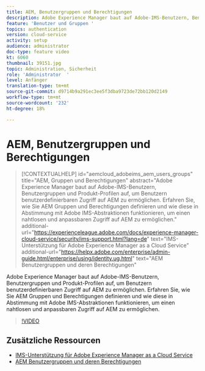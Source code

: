 ```yaml
---
title: AEM, Benutzergruppen und Berechtigungen
description: Adobe Experience Manager baut auf Adobe-IMS-Benutzern, Benutzergruppen und Produkt-Profilen auf, um Benutzern benutzerdefinierbaren Zugriff auf AEM zu ermöglichen. Erfahren Sie, wie Sie AEM Gruppen und Berechtigungen definieren und wie diese in Abstimmung mit Adobe IMS-Abstraktionen funktionieren, um einen nahtlosen und anpassbaren Zugriff auf AEM zu ermöglichen.
feature: 'Benutzer und Gruppen '
topics: authentication
version: cloud-service
activity: setup
audience: administrator
doc-type: feature video
kt: 6060
thumbnail: 39151.jpg
topic: Administration, Sicherheit
role: 'Administrator  '
level: Anfänger
translation-type: tm+mt
source-git-commit: d9714b9a291ec3ee5f3dba9723de72bb120d2149
workflow-type: tm+mt
source-wordcount: '232'
ht-degree: 18%

---
```



# AEM, Benutzergruppen und Berechtigungen

>[!CONTEXTUALHELP]
>id="aemcloud_adobeims_aem_users_groups"
>title="AEM, Gruppen und Berechtigungen"
>abstract="Adobe Experience Manager baut auf Adobe-IMS-Benutzern, Benutzergruppen und Produkt-Profilen auf, um Benutzern benutzerdefinierbaren Zugriff auf AEM zu ermöglichen. Erfahren Sie, wie Sie AEM Gruppen und Berechtigungen definieren und wie diese in Abstimmung mit Adobe IMS-Abstraktionen funktionieren, um einen nahtlosen und anpassbaren Zugriff auf AEM zu ermöglichen."
>additional-url="https://experienceleague.adobe.com/docs/experience-manager-cloud-service/security/ims-support.html?lang=de" text="IMS-Unterstützung für Adobe Experience Manager as a Cloud Service"
>additional-url="https://helpx.adobe.com/enterprise/admin-guide.html/enterprise/using/identity.ug.html" text="AEM Benutzergruppen und deren Berechtigungen"

Adobe Experience Manager baut auf Adobe-IMS-Benutzern, Benutzergruppen und Produkt-Profilen auf, um Benutzern benutzerdefinierbaren Zugriff auf AEM zu ermöglichen. Erfahren Sie, wie Sie AEM Gruppen und Berechtigungen definieren und wie diese in Abstimmung mit Adobe IMS-Abstraktionen funktionieren, um einen nahtlosen und anpassbaren Zugriff auf AEM zu ermöglichen.

>[!VIDEO](https://video.tv.adobe.com/v/39151/?quality=12&learn=on)

## Zusätzliche Ressourcen

+ [IMS-Unterstützung für Adobe Experience Manager as a Cloud Service](https://docs.adobe.com/content/help/de-DE/experience-manager-cloud-service/security/ims-support.html)
+ [AEM Benutzergruppen und deren Berechtigungen](https://docs.adobe.com/content/help/en/experience-manager-65/administering/security/security.html#built-in-users-and-groups)